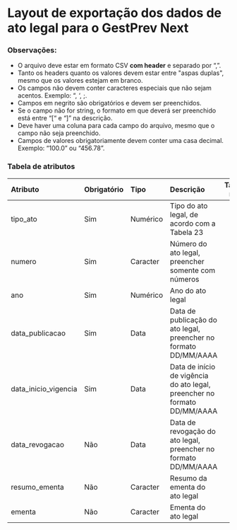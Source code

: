 # Layout de exportação dos dados de ato legal para o GestPrev Next

### Observações:

 - O arquivo deve estar em formato CSV **com header** e separado por “,”.
 - Tanto os headers quanto os valores devem estar entre "aspas duplas", mesmo que os valores estejam em branco.
 - Os campos não devem conter caracteres especiais que não sejam acentos. Exemplo: “, ‘, ;.
 - Campos em negrito são obrigatórios e devem ser preenchidos.
 - Se o campo não for string, o formato em que deverá ser preenchido está entre “[“ e “]” na descrição.
 - Deve haver uma coluna para cada campo do arquivo, mesmo que o campo não seja preenchido.
 - Campos de valores obrigatoriamente devem conter uma casa decimal. Exemplo: “100.0” ou “456.78”.

### Tabela de atributos

 | Atributo              | Obrigatório | Tipo      | Descrição                                                                 | Tamanho máximo  |
 | :-------------------- | :---------- | :-------- | :------------------------------------------------------------------------ | --------------: |
 | tipo_ato              | Sim         | Numérico  | Tipo do ato legal, de acordo com a Tabela 23                              | 2               |
 | numero                | Sim         | Caracter  | Número do ato legal, preencher somente com números                        | 12              |
 | ano                   | Sim         | Numérico  | Ano do ato legal                                                          | 4               |
 | data_publicacao       | Sim         | Data      | Data de publicação do ato legal, preencher no formato DD/MM/AAAA          | 10              |
 | data_inicio_vigencia  | Sim         | Data      | Data de início de vigência do ato legal, preencher no formato DD/MM/AAAA  | 10              |
 | data_revogacao        | Não         | Data      | Data de revogação do ato legal, preencher no formato DD/MM/AAAA           | 10              |
 | resumo_ementa         | Não         | Caracter  | Resumo da ementa do ato legal                                             | 100             |
 | ementa                | Não         | Caracter  | Ementa do ato legal                                                       | 1000            |
